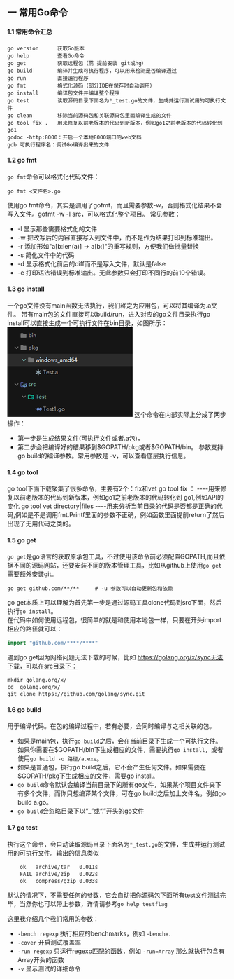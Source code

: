 ## 一 常用Go命令
#### 1.1 常用命令汇总
```
go version      获取Go版本
go help         查看Go命令
go get          获取远程包（需 提前安装 git或hg）
go build        编译并生成可执行程序，可以用来检测是否编译通过
go run          直接运行程序
go fmt          格式化源码（部分IDE在保存时自动调用）
go install      编译包文件并编译整个程序
go test         读取源码目录下面名为*_test.go的文件，生成并运行测试用的可执行文件
go clean        移除当前源码包和关联源码包里面编译生成的文件
go tool fix .   用来修复以前老版本的代码到新版本，例如go1之前老版本的代码转化到go1
godoc -http:8000：开启一个本地8000端口的web文档
gdb 可执行程序名：调试Go编译出来的文件
```
#### 1.2 go fmt
`go fmt`命令可以格式化代码文件：
```
go fmt <文件名>.go
```
使用go fmt命令，其实是调用了gofmt，而且需要参数-w，否则格式化结果不会写入文件。gofmt -w -l src，可以格式化整个项目。
常见参数：
- -l 显示那些需要格式化的文件
- -w 把改写后的内容直接写入到文件中，而不是作为结果打印到标准输出。
- -r 添加形如"a[b:len(a)] -> a[b:]"的重写规则，方便我们做批量替换
- -s 简化文件中的代码
- -d 显示格式化前后的diff而不是写入文件，默认是false
- -e 打印语法错误到标准输出。无此参数只会打印不同行的前10个错误。
#### 1.3 go install
一个go文件没有main函数无法执行，我们称之为应用包，可以将其编译为.a文件。
带有main包的文件直接可以build/run，进入对应的go文件目录执行go install可以直接生成一个可执行文件在bin目录，如图所示：
![](/images/Golang/初识-01.png)
这个命令在内部实际上分成了两步操作：
- 第一步是生成结果文件(可执行文件或者.a包)，
- 第二步会把编译好的结果移到\$GOPATH/pkg或者$GOPATH/bin。
  参数支持go build的编译参数。常用参数是 -v，可以查看底层执行信息。
#### 1.4 go tool
go tool下面下载聚集了很多命令，主要有2个：fix和vet
go tool fix ：
----用来修复以前老版本的代码到新版本，例如go1之前老版本的代码转化到
go1,例如API的变化
go tool vet directory|files 
----用来分析当前目录的代码是否都是正确的代码,例如是不是调用fmt.Printf里面的参数不正确，例如函数里面提前return了然后出现了无用代码之类的。
#### 1.5 go get
`go get`是go语言的获取原承包工具，不过使用该命令前必须配置GOPATH,而且依据不同的源码网站，还要安装不同的版本管理工具，比如从github上使用`go get`需要额外安装git。 
```
go get github.com/**/**     # -u 参数可以自动更新包和依赖
``` 
go get本质上可以理解为首先第一步是通过源码工具clone代码到src下面，然后执行`go install`。  
在代码中如何使用远程包，很简单的就是和使用本地包一样，只要在开头import相应的路径就可以：
```go
import "github.com/****/****"
```

遇到go get因为网络问题无法下载的时候，比如 https://golang.org/x/sync无法下载，可以在src目录下：
```
mkdir golang.org/x/
cd  golang.org/x/
git clone https://github.com/golang/sync.git
```
#### 1.6 go build
用于编译代码。在包的编译过程中，若有必要，会同时编译与之相关联的包。  
- 如果是main包，执行`go build`之后，会在当前目录下生成一个可执行文件。如果你需要在$GOPATH/bin下生成相应的文件，需要执行`go install`，或者使用`go build -o 路径/a.exe`。  
- 如果是普通包，执行go build之后，它不会产生任何文件。如果需要在$GOPATH/pkg下生成相应的文件，需要go install。
- `go build`命令默认会编译当前目录下的所有go文件，如果某个项目文件夹下有多个文件，而你只想编译某个文件，可在go build之后加上文件名，例如go build a.go。
- `go build`会忽略目录下以“_”或“.”开头的go文件  
#### 1.7 go test
执行这个命令，会自动读取源码目录下面名为`*_test.go`的文件，生成并运行测试用的可执行文件。输出的信息类似
```
	ok   archive/tar   0.011s
	FAIL archive/zip   0.022s
	ok   compress/gzip 0.033s
```
默认的情况下，不需要任何的参数，它会自动把你源码包下面所有test文件测试完毕，当然你也可以带上参数，详情请参考`go help testflag`

这里我介绍几个我们常用的参数：
- `-bench regexp` 执行相应的benchmarks，例如 `-bench=.`
- `-cover` 开启测试覆盖率
- `-run regexp` 只运行regexp匹配的函数，例如 `-run=Array` 那么就执行包含有Array开头的函数
- `-v` 显示测试的详细命令